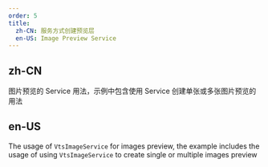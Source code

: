 ```yaml
---
order: 5
title:
  zh-CN: 服务方式创建预览层
  en-US: Image Preview Service
---
```


## zh-CN

图片预览的 Service 用法，示例中包含使用 Service 创建单张或多张图片预览的用法

## en-US

The usage of `VtsImageService` for images preview, the example includes the usage of using `VtsImageService` to create single or multiple images preview